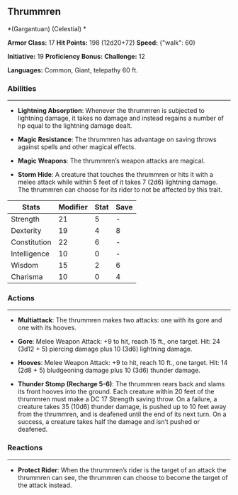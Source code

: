## Thrummren
*(Gargantuan) (Celestial) *

**Armor Class:** 17
**Hit Points:** 198 (12d20+72)
**Speed:** {"walk": 60}

**Initiative:** 19
**Proficiency Bonus:**
**Challenge:** 12

**Languages:** Common, Giant, telepathy 60 ft.

### Abilities
 --- 
- **Lightning Absorption**: Whenever the thrummren is subjected to lightning damage, it takes no damage and instead regains a number of hp equal to the lightning damage dealt.

- **Magic Resistance**: The thrummren has advantage on saving throws against spells and other magical effects.

- **Magic Weapons**: The thrummren’s weapon attacks are magical.

- **Storm Hide**: A creature that touches the thrummren or hits it with a melee attack while within 5 feet of it takes 7 (2d6) lightning damage. The thrummren can choose for its rider to not be affected by this trait.



| Stats | Modifier | Stat | Save
| ---- | ---- | ---- | ---- |
| Strength | 21 | 5 | - |
| Dexterity | 19 | 4 | 8 |
| Constitution | 22 | 6 | - |
| Intelligence | 10 | 0 | - |
| Wisdom | 15 | 2 | 6 |
| Charisma | 10 | 0 | 4 |

### Actions
 --- 
- **Multiattack**: The thrummren makes two attacks: one with its gore and one with its hooves.

- **Gore**: Melee Weapon Attack: +9 to hit, reach 15 ft., one target. Hit: 24 (3d12 + 5) piercing damage plus 10 (3d6) lightning damage.

- **Hooves**: Melee Weapon Attack: +9 to hit, reach 10 ft., one target. Hit: 14 (2d8 + 5) bludgeoning damage plus 10 (3d6) thunder damage.

- **Thunder Stomp (Recharge 5-6)**: The thrummren rears back and slams its front hooves into the ground. Each creature within 20 feet of the thrummren must make a DC 17 Strength saving throw. On a failure, a creature takes 35 (10d6) thunder damage, is pushed up to 10 feet away from the thrummren, and is deafened until the end of its next turn. On a success, a creature takes half the damage and isn’t pushed or deafened.

### Reactions
 --- 
- **Protect Rider**: When the thrummren’s rider is the target of an attack the thrummren can see, the thrummren can choose to become the target of the attack instead.

